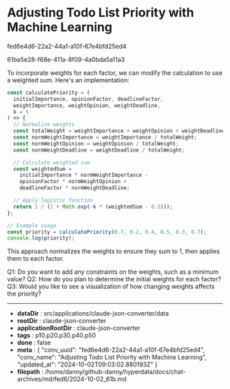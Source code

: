 # Adjusting Todo List Priority with Machine Learning

fed6e4d6-22a2-44a1-a10f-67e4bfd25ed4

61ba5e28-f68e-411a-8f09-4a0bda5a11a3

 To incorporate weights for each factor, we can modify the calculation to use a weighted sum. Here's an implementation:

```javascript
const calculatePriority = (
  initialImportance, opinionFactor, deadlineFactor,
  weightImportance, weightOpinion, weightDeadline,
  k = 5
) => {
  // Normalize weights
  const totalWeight = weightImportance + weightOpinion + weightDeadline;
  const normWeightImportance = weightImportance / totalWeight;
  const normWeightOpinion = weightOpinion / totalWeight;
  const normWeightDeadline = weightDeadline / totalWeight;

  // Calculate weighted sum
  const weightedSum = 
    initialImportance * normWeightImportance -
    opinionFactor * normWeightOpinion +
    deadlineFactor * normWeightDeadline;

  // Apply logistic function
  return 1 / (1 + Math.exp(-k * (weightedSum - 0.5)));
};

// Example usage
const priority = calculatePriority(0.7, 0.2, 0.4, 0.5, 0.3, 0.7);
console.log(priority);
```

This approach normalizes the weights to ensure they sum to 1, then applies them to each factor.

Q1: Do you want to add any constraints on the weights, such as a minimum value?
Q2: How do you plan to determine the initial weights for each factor?
Q3: Would you like to see a visualization of how changing weights affects the priority?

---

* **dataDir** : src/applications/claude-json-converter/data
* **rootDir** : claude-json-converter
* **applicationRootDir** : claude-json-converter
* **tags** : p10.p20.p30.p40.p50
* **done** : false
* **meta** : {
  "conv_uuid": "fed6e4d6-22a2-44a1-a10f-67e4bfd25ed4",
  "conv_name": "Adjusting Todo List Priority with Machine Learning",
  "updated_at": "2024-10-02T09:03:02.880193Z"
}
* **filepath** : /home/danny/github-danny/hyperdata/docs/chat-archives/md/fed6/2024-10-02_61b.md